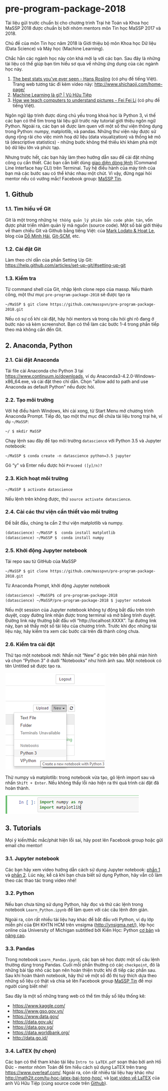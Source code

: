 # pre-program-package-2018
Tài liệu gửi trước chuẩn bị cho chương trình Trại hè Toán và Khoa học MaSSP 2018 được chuẩn bị bởi nhóm mentors môn Tin học MaSSP 2017 và 2018.

Chủ đề của môn Tin học năm 2018 là Giới thiệu bộ môn Khoa học Dữ liệu (Data Science) và Máy học (Machine Learning).

Chắc hẳn các ngành học này còn khá mới lạ với các bạn. Sau đây là những tài liệu có thể giúp bạn tìm hiểu sơ qua về những ứng dụng của các ngành học này.

1. [The best stats you've ever seen - Hans Rosling](https://www.ted.com/talks/hans_rosling_shows_the_best_stats_you_ve_ever_seen/transcript ) (có phụ đề tiếng Việt). Trang web tương tác đi kèm video này: http://www.shichaoji.com/home-page/
2. [Machine Learning là gì? | Vũ Hữu Tiệp](http://machinelearningcoban.com/2016/12/26/introduce/)
3. [How we teach computers to understand pictures - Fei Fei Li](https://www.ted.com/talks/fei_fei_li_how_we_re_teaching_computers_to_understand_pictures/transcript) (có phụ đề tiếng Việt).

Ngôn ngữ lập trình được dùng chủ yếu trong khoá học là Python 3, vì thế các bạn có thể tìm trong tài liệu gửi trước này tutorial giới thiệu ngôn ngữ Python. Ngoài ra, các bạn sẽ được làm quen với một số thư viện thông dụng trong Python: numpy, matplotlib, và pandas. Những thư viện này được sử dụng rộng rãi cho việc minh hoạ dữ liệu (data visualization) và thống kê mô tả (descriptive statistics) - những bước không thể thiếu khi khám phá một bộ dữ liệu lớn và phức tạp.

Nhưng trước hết, các bạn hãy làm theo hướng dẫn sau để cài đặt những công cụ cần thiết. Các bạn cần biết dùng [giao diện dòng lệnh](https://www.codehub.vn/Command-line-co-ban-cho-nguoi-moi-bat-dau) (Command Line Interface hay CLI) trên Terminal. Tuỳ hệ điều hành của máy tính của bạn mà các bước sau có thể khác nhau một chút. Vì vậy, đừng ngại hỏi mentor nếu có vướng mắc! Facebook group: [MaSSP Tin](https://www.facebook.com/groups/183191748970952/).

## 1. Github
### 1.1. Tìm hiểu về Git
Git là một trong những `hệ thống quản lý phiên bản code phân tán`, vốn được phát triển nhằm quản lý mã nguồn (source code). Một số bài giới thiệu về tham chiếu Git và Github bằng tiếng Việt: của [Mark Lodato & Hoat Le](http://marklodato.github.io/visual-git-guide/index-vi.html), blog của [Dỗ Minh Hải](https://dominhhai.github.io/vi/categories/git/), [Git-SCM](https://git-scm.com/book/vi/v1/Bắt-Đầu-Cơ-Bản-về-Git), etc.
### 1.2. Cài đặt Git
Làm theo chỉ dẫn của phần Setting Up Git: https://help.github.com/articles/set-up-git/#setting-up-git
### 1.3. Kiểm tra
Từ command shell của Git, nhập lệnh clone repo của massp. Nếu thành công, một thư mục `pre-program-package-2018` sẽ được tạo ra
```
~/MaSSP $ git clone https://github.com/masspvn/pre-program-package-2018.git
```
Nếu có sự cố khi cài đặt, hãy hỏi mentors và trong câu hỏi ghi rõ đang ở bước nào và kèm screenshot. Bạn có thể làm các bước 1-4 trong phần tiếp theo mà không cần đến Git.
## 2. Anaconda, Python
### 2.1. Cài đặt Anaconda

Tải file cài Anaconda cho Python 3 tại https://www.continuum.io/downloads, ví dụ Anaconda3-4.2.0-Windows-x86_64.exe, và cài đặt theo chỉ dẫn. Chọn "allow add to path and use Anaconda as default Python" nếu được hỏi.
### 2.2. Tạo môi trường

Với hệ điều hành Windows, khi cài xong, từ Start Menu mở chương trình Anaconda Prompt. Tiếp đó, tạo một thư mục để chứa tài liệu trong trại hè, ví dụ `~/MaSSP`:
```
~/ $ mkdir MaSSP
```
Chạy lệnh sau đây để tạo môi trường `datascience` với Python 3.5 và Jupyter notebook:
```
~/MaSSP $ conda create -n datascience python=3.5 jupyter
```
Gõ “y” và Enter nếu được hỏi `Proceed ([y]/n)?`

### 2.3. Kích hoạt môi trường
```
~/MaSSP $ activate datascience
```
Nếu lệnh trên không được, thử `source activate datascience`.

### 2.4. Cài các thư viện cần thiết vào môi trường

Để bắt đầu, chúng ta cần 2 thư viện matplotlib và numpy.
```
(datascience) ~/MaSSP $  conda install matplotlib
(datascience) ~/MaSSP $  conda install numpy
```
### 2.5. Khởi động Jupyter notebook

Tải repo sau từ GitHub của MaSSP
```
~/MaSSP $ git clone https://github.com/masspvn/pre-program-package-2018.git  
```
Từ Anaconda Prompt, khởi động Jupyter notebook
```
(datascience) ~/MaSSP$ cd pre-program-package-2018
(datascience) ~/MaSSP/pre-program-package-2018 $ jupyter notebook
```
Nếu một session của Jupyter notebook không tự động bắt đầu trên trình duyệt, copy đường link nhận được trong terminal và mở bằng trình duyệt. Đường link này thường bắt đầu với “http://localhost:XXXX”. Tại đường link này, bạn sẽ thấy một số tài liệu của chương trình. Trước khi đọc những tài liệu này, hãy kiểm tra xem các bước cài trên đã thành công chưa.

### 2.6. Kiểm tra cài đặt

Thử tạo một notebook mới: Nhấn nút “New” ở góc trên bên phải màn hình và chọn “Python 3” ở dưới “Notebooks” như hình ảnh sau. Một notebook có tên Untitled sẽ được tạo ra.

![tạo notebook](/images/create_new_notebook.png)

Thử numpy và matplotlib: trong notebook vừa tạo, gõ lệnh import sau và nhấn `Shift + Enter`. Nếu không thấy lỗi nào hiện ra thì quá trình cài đặt đã hoàn thành.

![thử numpy và matplotlib](/images/verify_numpy_matplotlib.png)

## 3. Tutorials
Mọi ý kiến/thắc mắc/phát hiện lỗi sai, hãy post lên Facebook group hoặc gửi email cho mentor!
### 3.1. Jupyter notebook
Các bạn hãy xem video hướng dẫn cách sử dụng Jupyter notebook: [phần 1](https://www.youtube.com/watch?v=vYAvS97jqN8&t=0s&list=PLqOu9En69v830W527rOX__3v23eZIqGCH) và [phần 2](https://www.youtube.com/watch?v=8zb0u782AsQ&t=4s&list=PLqOu9En69v830W527rOX__3v23eZIqGCH). Lúc này, kể cả khi bạn chưa biết sử dụng Python, hãy vẫn cố làm theo các thao tác trong video nhé!

### 3.2. Python
Nếu bạn chưa từng sử dụng Python, hãy đọc và thử các lệnh trong notebook `Learn_Python.ipynb` để làm quen với các câu lệnh đơn giản.

Ngoài ra, còn rất nhiều tài liệu hay khác để bắt đầu với Python, ví dụ lớp miễn phí của ĐH KHTN HCM trên vnsigma (http://vnsigma.net/), lớp học online của University of Michigan subtitled bởi Kiến Học: Python [cơ bản](http://study.kienhoc.vn/courses/course-v1:UMICH+CS101+2016_T3/about) và [nâng cao](http://study.kienhoc.vn/courses/course-v1:UMICH+CS201+2016_T3/about).

### 3.3. Pandas
Trong notebook `Learn_Pandas.ipynb`, các bạn sẽ học được một số câu lệnh thường dùng trong Pandas. Cuối mỗi phần thường có các `checkpoint`, đó là những bài tập nhỏ các bạn nên hoàn thiện trước khi đi tiếp các phần sau. Sau khi hoàn thành notebook, hãy thử vẽ một số đồ thị tuỳ thích dựa theo những số liệu có thật và chia sẻ lên Facebook group [MaSSP Tin](https://www.facebook.com/groups/183191748970952/) để mọi người cùng biết nhé!

Sau đây là một số những trang web có thể tìm thấy số liệu thống kê:
- https://www.kaggle.com/
- https://www.gso.gov.vn/
- https://www.data.gov/
- https://data.gov.uk/
- https://data.gov.sg/
- https://data.worldbank.org/
- http://data.go.id/

### 3.4. LaTEX (tự chọn)
Các bạn có thể tham khảo tài liệu `Intro to LaTEX.pdf` soạn thảo bởi anh Hồ Đức - mentor nhóm Toán để tìm hiểu cách sử dụng LaTEX trên trang https://www.overleaf.com/. Ngoài ra, còn rất nhiều tài liệu hay khác như http://math2it.com/tu-hoc-latex-bai-tong-hop/, và [loạt video về LaTEX](https://www.youtube.com/watch?v=Qc82mJTDzt8&index=2&list=PLlsF2nDmyL7msihnebzII_KVWy6URxDfp) của anh Vũ Hữu Tiệp (cùng source code trên [Github](https://github.com/tiepvupsu/LatexBasics)).
